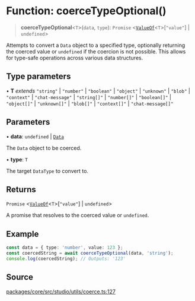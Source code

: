 # Function: coerceTypeOptional()

> **coerceTypeOptional**\<`T`\>(`data`, `type`): `Promise` \<[`ValueOf`](../../../data/type-aliases/ValueOf.md)\<`T`\>\[`"value"`\] \| `undefined`\>

Attempts to convert a `Data` object to a specified type, optionally returning the coerced
value or `undefined` if the coercion is not possible. This allows for type-safe operations
across various data structures.

## Type parameters

• **T** *extends* `"string"` \| `"number"` \| `"boolean"` \| `"object"` \| `"unknown"` \| `"blob"` \| `"context"` \| `"chat-message"` \| `"string[]"` \| `"number[]"` \| `"boolean[]"` \| `"object[]"` \| `"unknown[]"` \| `"blob[]"` \| `"context[]"` \| `"chat-message[]"`

## Parameters

• **data**: `undefined` \| [`Data`](../../../data/type-aliases/Data.md)

The `Data` object to be coerced.

• **type**: `T`

The target `DataType` to convert to.

## Returns

`Promise` \<[`ValueOf`](../../../data/type-aliases/ValueOf.md)\<`T`\>\[`"value"`\] \| `undefined`\>

A promise that resolves to the coerced value or `undefined`.

## Example

```typescript
const data = { type: 'number', value: 123 };
const coercedString = await coerceTypeOptional(data, 'string');
console.log(coercedString); // Outputs: '123'
```

## Source

[packages/core/src/studio/utils/coerce.ts:127](https://github.com/VictorS67/encre/blob/42c3bddca4be2d23ad959c1c99381eefbf43789c/packages/core/src/studio/utils/coerce.ts#L127)
